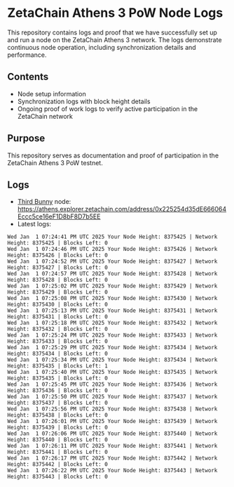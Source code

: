 # ZetaChain Athens 3 PoW Node Logs
This repository contains logs and proof that we have successfully set up and run a node on the ZetaChain Athens 3 network. The logs demonstrate continuous node operation, including synchronization details and performance.

## Contents
- Node setup information
- Synchronization logs with block height details
- Ongoing proof of work logs to verify active participation in the ZetaChain network

## Purpose
This repository serves as documentation and proof of participation in the ZetaChain Athens 3 PoW testnet.

## Logs

- [Third Bunny](https://thirdbunny.xyz/) node: https://athens.explorer.zetachain.com/address/0x225254d35dE666064Eccc5ce16eF1D8bF8D7b5EE
- Latest logs:
```
Wed Jan  1 07:24:41 PM UTC 2025 Your Node Height: 8375425 | Network Height: 8375425 | Blocks Left: 0
Wed Jan  1 07:24:46 PM UTC 2025 Your Node Height: 8375426 | Network Height: 8375426 | Blocks Left: 0
Wed Jan  1 07:24:52 PM UTC 2025 Your Node Height: 8375427 | Network Height: 8375427 | Blocks Left: 0
Wed Jan  1 07:24:57 PM UTC 2025 Your Node Height: 8375428 | Network Height: 8375428 | Blocks Left: 0
Wed Jan  1 07:25:02 PM UTC 2025 Your Node Height: 8375429 | Network Height: 8375429 | Blocks Left: 0
Wed Jan  1 07:25:08 PM UTC 2025 Your Node Height: 8375430 | Network Height: 8375430 | Blocks Left: 0
Wed Jan  1 07:25:13 PM UTC 2025 Your Node Height: 8375431 | Network Height: 8375431 | Blocks Left: 0
Wed Jan  1 07:25:18 PM UTC 2025 Your Node Height: 8375432 | Network Height: 8375432 | Blocks Left: 0
Wed Jan  1 07:25:24 PM UTC 2025 Your Node Height: 8375433 | Network Height: 8375433 | Blocks Left: 0
Wed Jan  1 07:25:29 PM UTC 2025 Your Node Height: 8375434 | Network Height: 8375434 | Blocks Left: 0
Wed Jan  1 07:25:34 PM UTC 2025 Your Node Height: 8375434 | Network Height: 8375435 | Blocks Left: 1
Wed Jan  1 07:25:40 PM UTC 2025 Your Node Height: 8375435 | Network Height: 8375435 | Blocks Left: 0
Wed Jan  1 07:25:45 PM UTC 2025 Your Node Height: 8375436 | Network Height: 8375436 | Blocks Left: 0
Wed Jan  1 07:25:50 PM UTC 2025 Your Node Height: 8375437 | Network Height: 8375437 | Blocks Left: 0
Wed Jan  1 07:25:56 PM UTC 2025 Your Node Height: 8375438 | Network Height: 8375438 | Blocks Left: 0
Wed Jan  1 07:26:01 PM UTC 2025 Your Node Height: 8375439 | Network Height: 8375439 | Blocks Left: 0
Wed Jan  1 07:26:06 PM UTC 2025 Your Node Height: 8375440 | Network Height: 8375440 | Blocks Left: 0
Wed Jan  1 07:26:11 PM UTC 2025 Your Node Height: 8375441 | Network Height: 8375441 | Blocks Left: 0
Wed Jan  1 07:26:17 PM UTC 2025 Your Node Height: 8375442 | Network Height: 8375442 | Blocks Left: 0
Wed Jan  1 07:26:22 PM UTC 2025 Your Node Height: 8375443 | Network Height: 8375443 | Blocks Left: 0
```
